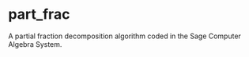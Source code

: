 part_frac
=========

A partial fraction decomposition algorithm coded in the Sage Computer Algebra System.
